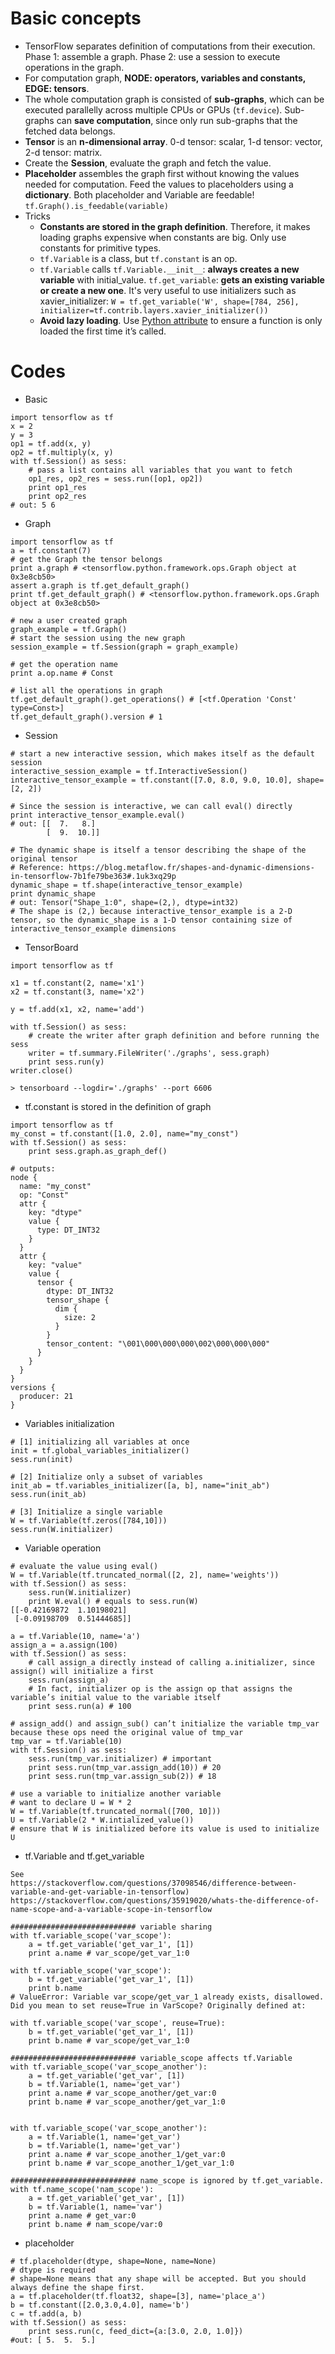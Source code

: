 # Basic concepts
- TensorFlow separates definition of computations from their execution. Phase 1: assemble a graph. Phase 2: use a session to execute operations in the graph.
- For computation graph, **NODE: operators, variables and constants, EDGE: tensors**.
- The whole computation graph is consisted of **sub-graphs**, which can be executed parallelly across multiple CPUs or GPUs (`tf.device`).
Sub-graphs can **save computation**, since only run sub-graphs that the fetched data belongs.
- **Tensor** is an **n-dimensional array**. 0-d tensor: scalar, 1-d tensor: vector, 2-d tensor: matrix.
- Create the **Session**, evaluate the graph and fetch the value.
- **Placeholder** assembles the graph first without knowing the values needed for computation. Feed the values to placeholders using a **dictionary**. Both placeholder and Variable are feedable! `tf.Graph().is_feedable(variable)`
- Tricks
  - **Constants are stored in the graph definition**. Therefore, it makes loading graphs expensive when constants are big. Only use constants for primitive types.
  - `tf.Variable` is a class, but `tf.constant` is an op.
  - `tf.Variable` calls `tf.Variable.__init__`: **always creates a new variable** with initial_value. `tf.get_variable`: **gets an existing variable or create a new one**. It's very useful to use initializers such as xavier_initializer: `W = tf.get_variable('W', shape=[784, 256], initializer=tf.contrib.layers.xavier_initializer())`
  - **Avoid lazy loading**. Use [Python attribute](http://danijar.com/structuring-your-tensorflow-models/) to ensure a function is only loaded the first time it’s called.

# Codes
- Basic
```
import tensorflow as tf
x = 2
y = 3
op1 = tf.add(x, y)
op2 = tf.multiply(x, y)
with tf.Session() as sess:
    # pass a list contains all variables that you want to fetch
    op1_res, op2_res = sess.run([op1, op2])
    print op1_res
    print op2_res
# out: 5 6
```

- Graph
```
import tensorflow as tf
a = tf.constant(7)
# get the Graph the tensor belongs
print a.graph # <tensorflow.python.framework.ops.Graph object at 0x3e8cb50>
assert a.graph is tf.get_default_graph()
print tf.get_default_graph() # <tensorflow.python.framework.ops.Graph object at 0x3e8cb50>

# new a user created graph
graph_example = tf.Graph()
# start the session using the new graph
session_example = tf.Session(graph = graph_example)

# get the operation name
print a.op.name # Const

# list all the operations in graph
tf.get_default_graph().get_operations() # [<tf.Operation 'Const' type=Const>]
tf.get_default_graph().version # 1
```

- Session
```
# start a new interactive session, which makes itself as the default session
interactive_session_example = tf.InteractiveSession()
interactive_tensor_example = tf.constant([7.0, 8.0, 9.0, 10.0], shape=[2, 2])

# Since the session is interactive, we can call eval() directly
print interactive_tensor_example.eval()
# out: [[  7.   8.]
        [  9.  10.]]
        
# The dynamic shape is itself a tensor describing the shape of the original tensor
# Reference: https://blog.metaflow.fr/shapes-and-dynamic-dimensions-in-tensorflow-7b1fe79be363#.1uk3xq29p
dynamic_shape = tf.shape(interactive_tensor_example)
print dynamic_shape
# out: Tensor("Shape_1:0", shape=(2,), dtype=int32)
# The shape is (2,) because interactive_tensor_example is a 2-D tensor, so the dynamic_shape is a 1-D tensor containing size of interactive_tensor_example dimensions
```

- TensorBoard
```
import tensorflow as tf

x1 = tf.constant(2, name='x1')
x2 = tf.constant(3, name='x2')

y = tf.add(x1, x2, name='add')

with tf.Session() as sess:
    # create the writer after graph definition and before running the sess 
    writer = tf.summary.FileWriter('./graphs', sess.graph)
    print sess.run(y)
writer.close()

> tensorboard --logdir='./graphs' --port 6606
```

- tf.constant is stored in the definition of graph
```
import tensorflow as tf
my_const = tf.constant([1.0, 2.0], name="my_const")
with tf.Session() as sess:
    print sess.graph.as_graph_def()

# outputs:
node {
  name: "my_const"
  op: "Const"
  attr {
    key: "dtype"
    value {
      type: DT_INT32
    }
  }
  attr {
    key: "value"
    value {
      tensor {
        dtype: DT_INT32
        tensor_shape {
          dim {
            size: 2
          }
        }
        tensor_content: "\001\000\000\000\002\000\000\000"
      }
    }
  }
}
versions {
  producer: 21
}

```
- Variables initialization
```
# [1] initializing all variables at once
init = tf.global_variables_initializer()
sess.run(init)

# [2] Initialize only a subset of variables
init_ab = tf.variables_initializer([a, b], name="init_ab")
sess.run(init_ab)

# [3] Initialize a single variable
W = tf.Variable(tf.zeros([784,10]))
sess.run(W.initializer)
```

- Variable operation
```
# evaluate the value using eval()
W = tf.Variable(tf.truncated_normal([2, 2], name='weights'))
with tf.Session() as sess:
    sess.run(W.initializer)
    print W.eval() # equals to sess.run(W)
[[-0.42169872  1.10198021]
 [-0.09198709  0.51444685]]

a = tf.Variable(10, name='a')
assign_a = a.assign(100)
with tf.Session() as sess:
    # call assign_a directly instead of calling a.initializer, since assign() will initialize a first
    sess.run(assign_a)
    # In fact, initializer op is the assign op that assigns the variable’s initial value to the variable itself
    print sess.run(a) # 100

# assign_add() and assign_sub() can’t initialize the variable tmp_var because these ops need the original value of tmp_var
tmp_var = tf.Variable(10)
with tf.Session() as sess:
    sess.run(tmp_var.initializer) # important
    print sess.run(tmp_var.assign_add(10)) # 20
    print sess.run(tmp_var.assign_sub(2)) # 18

# use a variable to initialize another variable
# want to declare U = W * 2
W = tf.Variable(tf.truncated_normal([700, 10]))
U = tf.Variable(2 * W.intialized_value())
# ensure that W is initialized before its value is used to initialize U

```

- tf.Variable and tf.get_variable

```
See
https://stackoverflow.com/questions/37098546/difference-between-variable-and-get-variable-in-tensorflow)
https://stackoverflow.com/questions/35919020/whats-the-difference-of-name-scope-and-a-variable-scope-in-tensorflow

############################ variable sharing
with tf.variable_scope('var_scope'):
    a = tf.get_variable('get_var_1', [1])
    print a.name # var_scope/get_var_1:0

with tf.variable_scope('var_scope'):
    b = tf.get_variable('get_var_1', [1])
    print b.name
# ValueError: Variable var_scope/get_var_1 already exists, disallowed. Did you mean to set reuse=True in VarScope? Originally defined at:

with tf.variable_scope('var_scope', reuse=True):
    b = tf.get_variable('get_var_1', [1])
    print b.name # var_scope/get_var_1:0

############################ variable_scope affects tf.Variable
with tf.variable_scope('var_scope_another'):
    a = tf.get_variable('get_var', [1])
    b = tf.Variable(1, name='get_var')
    print a.name # var_scope_another/get_var:0
    print b.name # var_scope_another/get_var_1:0


with tf.variable_scope('var_scope_another'):
    a = tf.Variable(1, name='get_var')
    b = tf.Variable(1, name='get_var')
    print a.name # var_scope_another_1/get_var:0
    print b.name # var_scope_another_1/get_var_1:0

############################ name_scope is ignored by tf.get_variable.
with tf.name_scope('nam_scope'):
    a = tf.get_variable('get_var', [1])
    b = tf.Variable(1, name='var')
    print a.name # get_var:0
    print b.name # nam_scope/var:0
 ```

- placeholder
```
# tf.placeholder(dtype, shape=None, name=None)
# dtype is required
# shape=None means that any shape will be accepted. But you should always define the shape first.
a = tf.placeholder(tf.float32, shape=[3], name='place_a')
b = tf.constant([2.0,3.0,4.0], name='b')
c = tf.add(a, b)
with tf.Session() as sess:    
    print sess.run(c, feed_dict={a:[3.0, 2.0, 1.0]})
#out: [ 5.  5.  5.]
```

